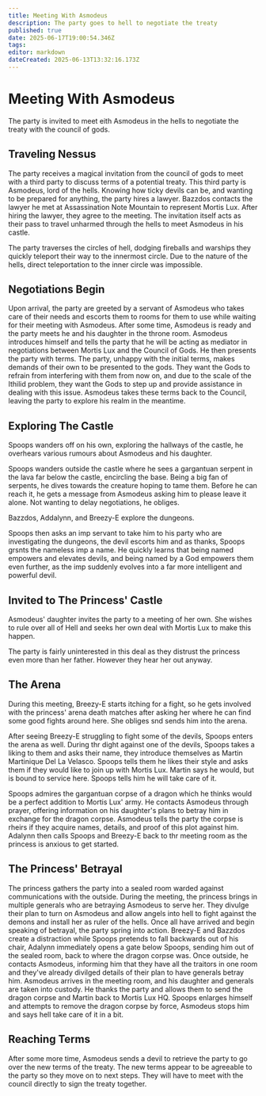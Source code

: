 ```yaml
---
title: Meeting With Asmodeus
description: The party goes to hell to negotiate the treaty
published: true
date: 2025-06-17T19:00:54.346Z
tags: 
editor: markdown
dateCreated: 2025-06-13T13:32:16.173Z
---
```


# Meeting With Asmodeus
The party is invited to meet eith Asmodeus in the hells to negotiate the treaty with the council of gods.


## Traveling Nessus
The party receives a magical invitation from the council of gods to meet with a third party to discuss terms of a potential treaty. This third party is Asmodeus, lord of the hells. Knowing how ticky devils can be, and wanting to be prepared for anything, the party hires a lawyer. Bazzdos contacts the lawyer he met at Assassination Note Mountain to represent Mortis Lux. After hiring the lawyer, they agree to the meeting. The invitation itself acts as their pass to travel unharmed through the hells to meet Asmodeus in his castle.

The party traverses the circles of hell, dodging fireballs and warships they quickly teleport their way to the innermost circle. Due to the nature of the hells, direct teleportation to the inner circle was impossible. 


## Negotiations Begin
Upon arrival, the party are greeted by a servant of Asmodeus who takes care of their needs and escorts them to rooms for them to use while waiting for their meeting with Asmodeus. After some time, Asmodeus is ready and the party meets he and his daughter in the throne room. Asmodeus introduces himself and tells the party that he will be acting as mediator in negotiations between Mortis Lux and the Council of Gods. He then presents the party with terms. The party, unhappy with the initial terms, makes demands of their own to be presented to the gods. They want the Gods to refrain from interfering with them from now on, and due to the scale of the Ithilid problem, they want the Gods to step up and provide assistance in dealing with this issue. Asmodeus takes these terms back to the Council, leaving the party to explore his realm in the meantime. 


## Exploring The Castle
Spoops wanders off on his own, exploring the hallways of the castle, he overhears various rumours about Asmodeus and his daughter. 

Spoops wanders outside the castle where he sees a gargantuan serpent in the lava far below the castle, encircling the base. Being a big fan of serpents, he dives towards the creature hoping to tame them. Before he can reach it, he gets a message from Asmodeus asking him to please leave it alone. Not wanting to delay negotiations, he obliges.

Bazzdos, Addalynn, and Breezy-E explore the dungeons.

Spoops then asks an imp servant to take him to his party who are investigating the dungeons, the devil escorts him and as thanks, Spoops grsnts the nameless imp a name. He quickly learns that being named empowers and elevates devils, and being named by a God empowers them even further, as the imp suddenly evolves into a far more intelligent and powerful devil.


## Invited to The Princess' Castle
Asmodeus' daughter invites the party to a meeting of her own. She wishes to rule over all of Hell and seeks her own deal with Mortis Lux to make this happen. 

The party is fairly uninterested in this deal as they distrust the princess even more than her father. However they hear her out anyway. 


## The Arena
During this meeting, Breezy-E starts itching for a fight, so he gets involved with the princess' arena death matches after asking her where he can find some good fights around here. She obliges snd sends him into the arena.

After seeing Breezy-E struggling to fight some of the devils, Spoops enters the arena as well. During thr dight against one of the devils, Spoops takes a liking to them and asks their name, they introduce themselves as Martin Martinique Del La Velasco. Spoops tells them he likes their style and asks them if they would like to join up with Mortis Lux. Martin says he would, but is bound to service here. Spoops tells him he will take care of it.

Spoops admires the gargantuan corpse of a dragon which he thinks would be a perfect addition to Mortis Lux' army. He contacts Asmodeus through prayer, offering information on his daughter's plans to betray him in exchange for the dragon corpse. Asmodeus tells the party the corpse is rheirs if they acquire names, details, and proof of this plot against him. Adalynn then calls Spoops and Breezy-E back to thr meeting room as the princess is anxious to get started.


## The Princess' Betrayal
The princess gathers the party into a sealed room warded against communications with the outside. During the meeting, the princess brings in multiple generals who are betraying Asmodeus to serve her. They divulge their plan to turn on Asmodeus and allow angels into hell to fight against the demons and install her as ruler of the hells. Once all have arrived and begin speaking of betrayal, the party spring into action. Breezy-E and Bazzdos create a distraction while Spoops pretends to fall backwards out of his chair, Adalynn immediately opens a gate below Spoops, sending him out of the sealed room, back to where the dragon corpse was. Once outside, he contacts Asmodeus, informing him that they have all the traitors in one room and they've already divilged details of their plan to have generals betray him. Asmodeus arrives in the meeting room, and his daughter and generals are taken into custody. He thanks the party and allows them to send the dragon corpse and Martin back to Mortis Lux HQ. Spoops enlarges himself and attempts to remove the dragon corpse by force, Asmodeus stops him and says hell take care of it in a bit.


## Reaching Terms
After some more time, Asmodeus sends a devil to retrieve the party to go over the new terms of the treaty. The new terms appear to be agreeable to the party so they move on to next steps. They will have to meet with the council directly to sign the treaty together.